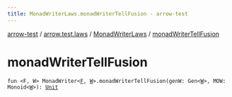 ```yaml
---
title: MonadWriterLaws.monadWriterTellFusion - arrow-test
---
```


[arrow-test](../../index.html) / [arrow.test.laws](../index.html) / [MonadWriterLaws](index.html) / [monadWriterTellFusion](./monad-writer-tell-fusion.html)

# monadWriterTellFusion

`fun <F, W> MonadWriter<`[`F`](monad-writer-tell-fusion.html#F)`, `[`W`](monad-writer-tell-fusion.html#W)`>.monadWriterTellFusion(genW: Gen<`[`W`](monad-writer-tell-fusion.html#W)`>, MOW: Monoid<`[`W`](monad-writer-tell-fusion.html#W)`>): `[`Unit`](https://kotlinlang.org/api/latest/jvm/stdlib/kotlin/-unit/index.html)